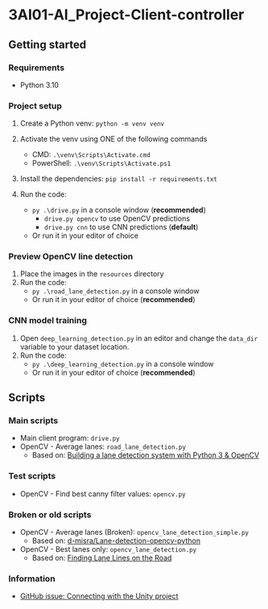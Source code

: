 # 3AI01-AI_Project-Client-controller

## Getting started
### Requirements
- Python 3.10

### Project setup
1. Create a Python venv: `python -m venv venv`
	
2. Activate the venv using ONE of the following commands
	- CMD: `.\venv\Scripts\Activate.cmd`
	- PowerShell: `.\venv\Scripts\Activate.ps1`
	
3. Install the dependencies: `pip install -r requirements.txt`

4. Run the code:
	- `py .\drive.py` in a console window (**recommended**)
      - `drive.py opencv` to use OpenCV predictions
      - `drive.py cnn` to use CNN predictions (**default**)
	- Or run it in your editor of choice


### Preview OpenCV line detection
1. Place the images in the `resources` directory
2. Run the code:
   - `py .\road_lane_detection.py` in a console window
   - Or run it in your editor of choice (**recommended**)


### CNN model training
1. Open `deep_learning_detection.py` in an editor and change the `data_dir` variable to your dataset location.
2. Run the code:
   - `py .\deep_learning_detection.py` in a console window
   - Or run it in your editor of choice (**recommended**)



## Scripts
### Main scripts
- Main client program: `drive.py`
- OpenCV - Average lanes: `road_lane_detection.py`
  - Based on: [Building a lane detection system
with Python 3 & OpenCV](https://medium.com/analytics-vidhya/building-a-lane-detection-system-f7a727c6694)


### Test scripts
- OpenCV - Find best canny filter values: `opencv.py`

### Broken or old scripts
- OpenCV - Average lanes (Broken): `opencv_lane_detection_simple.py`
  - Based on: [d-misra/Lane-detection-opencv-python
](https://github.com/d-misra/Lane-detection-opencv-python/blob/master/Lane-detection-opencv.ipynb)
- OpenCV - Best lanes only: `opencv_lane_detection.py`
  - Based on: [Finding Lane Lines on the Road
](https://jefflirion.github.io/udacity_car_nanodegree_project01/P1.html)


### Information
- [GitHub issue: Connecting with the Unity project](https://github.com/udacity/self-driving-car-sim/issues/131)